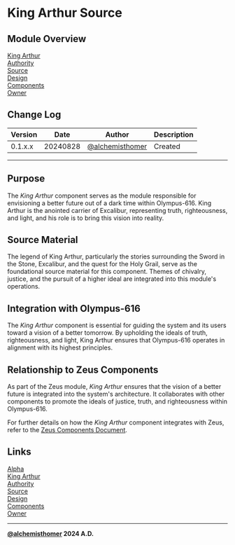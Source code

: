 # King Arthur Source

## Module Overview
[King Arthur](README.md)  
[Authority](../zeus/zeus.components.md)  
[Source](king_arthur.source.md)  
[Design](king_arthur.design.md)  
[Components](king_arthur.components.md)  
[Owner](https://github.com/alchemisthomer)  

## Change Log

| Version   | Date       | Author                                                   | Description   |
|-----------|------------|----------------------------------------------------------|---------------|
| 0.1.x.x   | 20240828   | [@alchemisthomer](https://github.com/alchemisthomer)     | Created       

---

## Purpose

The *King Arthur* component serves as the module responsible for envisioning a better future out of a dark time within Olympus-616. King Arthur is the anointed carrier of Excalibur, representing truth, righteousness, and light, and his role is to bring this vision into reality.

## Source Material

The legend of King Arthur, particularly the stories surrounding the Sword in the Stone, Excalibur, and the quest for the Holy Grail, serve as the foundational source material for this component. Themes of chivalry, justice, and the pursuit of a higher ideal are integrated into this module's operations.

## Integration with Olympus-616

The *King Arthur* component is essential for guiding the system and its users toward a vision of a better tomorrow. By upholding the ideals of truth, righteousness, and light, King Arthur ensures that Olympus-616 operates in alignment with its highest principles.

## Relationship to Zeus Components

As part of the Zeus module, *King Arthur* ensures that the vision of a better future is integrated into the system's architecture. It collaborates with other components to promote the ideals of justice, truth, and righteousness within Olympus-616.

For further details on how the *King Arthur* component integrates with Zeus, refer to the [Zeus Components Document](../zeus/zeus.components.md).

## Links
[Alpha](../../README.md)  
[King Arthur](README.md)  
[Authority](https://github.com/alchemisthomer)  
[Source](king_arthur.source.md)  
[Design](king_arthur.design.md)  
[Components](king_arthur.components.md)  
[Owner](https://github.com/alchemisthomer)
***
**[@alchemisthomer](https://github.com/alchemisthomer)
2024 A.D.**

